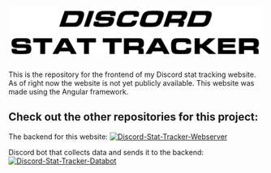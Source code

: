 
# ![Discord Stat Tracker](src/assets/home-logo-inverted.png)

This is the repository for the frontend of my Discord stat tracking website. As of right now the website is not yet publicly available. This website was made using the Angular framework. 

## Check out the other repositories for this project:

The backend for this website: [![Discord-Stat-Tracker-Webserver](https://img.shields.io/static/v1?label=&message=Discord-Stat-Tracker-Webserver&color=000605&logo=github&logoColor=white&labelColor=000605)](https://github.com/DHasper/Discord-Stat-Tracker-Webserver)

Discord bot that collects data and sends it to the backend: [![Discord-Stat-Tracker-Databot](https://img.shields.io/static/v1?label=&message=Discord-Stat-Tracker-Databot&color=000605&logo=github&logoColor=white&labelColor=000605)](https://github.com/DHasper/Discord-Stat-Tracker-Databot)
